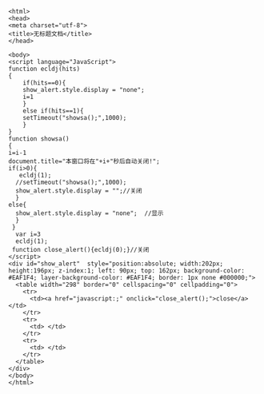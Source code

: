 <!doctype html>
    <html>
    <head>
    <meta charset="utf-8">
    <title>无标题文档</title>
    </head>
     
    <body>
    <script language="JavaScript">
    function ecldj(hits)
    {
    	if(hits==0){
    	show_alert.style.display = "none";
    	i=1
    	}
    	else if(hits==1){
    	setTimeout("showsa();",1000);
    	}
    }
    function showsa()
    {
    i=i-1
    document.title="本窗口将在"+i+"秒后自动关闭!";
    if(i>0){
       ecldj(1);
      //setTimeout("showsa();",1000);
      show_alert.style.display = "";//关闭  
      }
    else{
      show_alert.style.display = "none";  //显示
      }
     }
      var i=3
      ecldj(1);
     function close_alert(){ecldj(0);}//关闭
    </script>
    <div id="show_alert"  style="position:absolute; width:202px; height:196px; z-index:1; left: 90px; top: 162px; background-color: #EAF1F4; layer-background-color: #EAF1F4; border: 1px none #000000;">
      <table width="298" border="0" cellspacing="0" cellpadding="0">
        <tr>
          <td><a href="javascript:;" onclick="close_alert();">close</a></td>
        </tr>
        <tr>
          <td> </td>
        </tr>
        <tr>
          <td> </td>
        </tr>
      </table>
    </div>
    </body>
    </html>

